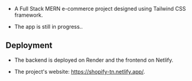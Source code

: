 - A Full Stack MERN e-commerce project designed using Tailwind CSS framework.

- The app is still in progress..

## Deployment

- The backend is deployed on Render and the frontend on Netlify.

- The project's website: https://shopify-tn.netlify.app/.


